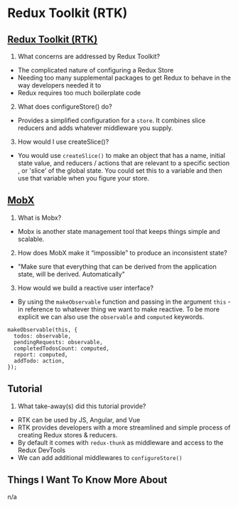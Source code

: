 # Redux Toolkit (RTK)

## [Redux Toolkit (RTK)](https://redux-toolkit.js.org/introduction/getting-started)

1. What concerns are addressed by Redux Toolkit?
- The complicated nature of configuring a Redux Store
- Needing too many supplemental packages to get Redux to behave in the way developers needed it to
- Redux requires too much boilerplate code

2. What does configureStore() do?
- Provides a simplified configuration for a `store`. It combines slice reducers and adds whatever middleware you supply.

3. How would I use createSlice()?
- You would use `createSlice()` to make an object that has a name, initial state value, and reducers / actions that are relevant to a specific section , or 'slice' of the global state. You could set this to a variable and then use that variable when you figure your store.

## [MobX](https://mobx.js.org/getting-started.html)

1. What is Mobx?
- Mobx is another state management tool that keeps things simple and scalable.

2. How does MobX make it “impossible” to produce an inconsistent state?
-  "Make sure that everything that can be derived from the application state, will be derived. Automatically"

3. How would we build a reactive user interface?
- By using the `makeObservable` function and passing in the argument `this` - in reference to whatever thing we want to make reactive. To be more explicit we can also use the  `observable` and `computed` keywords.

```
makeObservable(this, {
  todos: observable,
  pendingRequests: observable,
  completedTodosCount: computed,
  report: computed,
  addTodo: action,
});

```

## Tutorial
1. What take-away(s) did this tutorial provide?
- RTK can be used by JS, Angular, and Vue 
- RTK provides developers with a more streamlined and simple process of creating Redux stores & reducers.
- By default it comes with `redux-thunk` as middleware and access to the Redux DevTools
- We can add additional middlewares to `configureStore()`

## Things I Want To Know More About
n/a